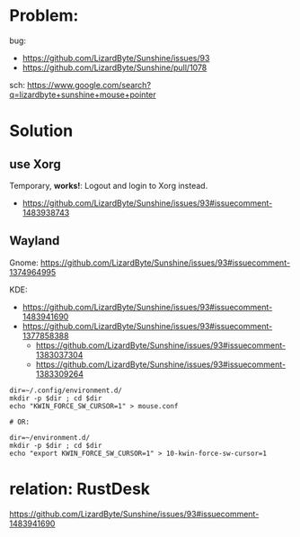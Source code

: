 # Problem:
bug:
- https://github.com/LizardByte/Sunshine/issues/93
- https://github.com/LizardByte/Sunshine/pull/1078

sch: https://www.google.com/search?q=lizardbyte+sunshine+mouse+pointer

# Solution
## use Xorg
Temporary, **works!**:
Logout and login to Xorg instead.

- https://github.com/LizardByte/Sunshine/issues/93#issuecomment-1483938743

## Wayland
Gnome:
https://github.com/LizardByte/Sunshine/issues/93#issuecomment-1374964995

KDE:
- https://github.com/LizardByte/Sunshine/issues/93#issuecomment-1483941690
- https://github.com/LizardByte/Sunshine/issues/93#issuecomment-1377858388
  - https://github.com/LizardByte/Sunshine/issues/93#issuecomment-1383037304
  - https://github.com/LizardByte/Sunshine/issues/93#issuecomment-1383309264

```
dir=~/.config/environment.d/
mkdir -p $dir ; cd $dir
echo "KWIN_FORCE_SW_CURSOR=1" > mouse.conf

# OR:

dir=~/environment.d/
mkdir -p $dir ; cd $dir
echo "export KWIN_FORCE_SW_CURSOR=1" > 10-kwin-force-sw-cursor=1
```

# relation: RustDesk
https://github.com/LizardByte/Sunshine/issues/93#issuecomment-1483941690
